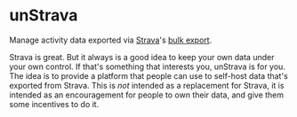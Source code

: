 # unStrava

Manage activity data exported via [Strava](https://www.strava.com/)'s [bulk export](https://support.strava.com/hc/en-us/articles/216918437-Exporting-your-Data-and-Bulk-Export#Bulk).

Strava is great. But it always is a good idea to keep your own data under your own control. If that's something that interests you, unStrava is for you. The idea is to provide a platform that people can use to self-host data that's exported from Strava. This is *not* intended as a replacement for Strava, it is intended as an encouragement for people to own their data, and give them some incentives to do it.
